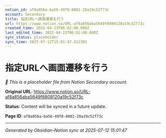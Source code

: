 ```yaml
---
notion_id: af8a856a-ba56-49f8-8081-20a19c52f73c
account: Secondary
title: 指定URLへ画面遷移を行う
url: https://www.notion.so/URL-af8a856aba5649f8808120a19c52f73c
created_time: 2022-04-23T06:02:00.000Z
last_edited_time: 2022-04-23T06:02:00.000Z
sync_status: placeholder
sync_time: 2025-07-12T15:01:47.522303
---
```


# 指定URLへ画面遷移を行う

*🔄 This is a placeholder file from Notion Secondary account.*

**Original URL**: https://www.notion.so/URL-af8a856aba5649f8808120a19c52f73c

**Status**: Content will be synced in a future update.

**Page ID**: `af8a856a-ba56-49f8-8081-20a19c52f73c`

---

*Generated by Obsidian-Notion sync at 2025-07-12 15:01:47*
